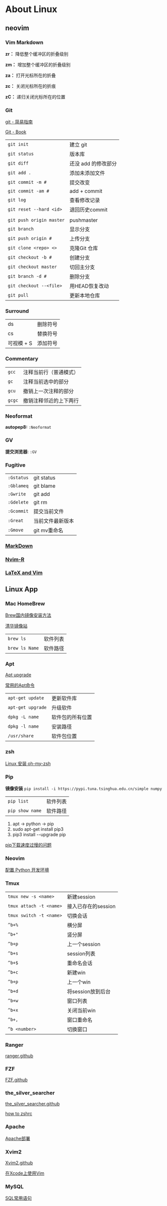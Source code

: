 # About Linux

## neovim

### Vim Markdown

**zr：** 降低整个缓冲区的折叠级别

**zm：** 增加整个缓冲区的折叠级别

**za：** 打开光标所在的折叠

**zc：** 关闭光标所在的折痕

**zC：** 递归关闭光标所在的位置

### Git

[git - 简易指南](https://www.bootcss.com/p/git-guide/)

[Git - Book](https://www.git-scm.com/book/zh/v2)

|                          |                     |
|--------------------------|---------------------|
| `git init`               | 建立 git            |
| `git status`             | 版本库              |
| `git diff`               | 还没 add 的修改部分 |
| `git add .`              | 添加未添加文件      |
| `git commit -m #`        | 提交改变            |
| `git commit -am #`       | add + commit        |
| `git log`                | 查看修改记录        |
| `git reset --hard <id>`  | 退回历史commit      |
|                          |                     |
| `git push origin master` | pushmaster          |
| `git branch`             | 显示分支            |
| `git push origin #`      | 上传分支            |
| `git clone <repo> <>`    | 克隆Git 仓库        |
| `git checkout -b #`      | 创建分支            |
| `git checkout master`    | 切回主分支          |
| `git branch -d #`        | 删除分支            |
| `git checkout --<file>`  | 用HEAD恢复改动      |
| `git pull`               | 更新本地仓库        |

### Surround

|            |          |
|------------|----------|
| ds         | 删除符号 |
| cs         | 替换符号 |
| 可视模 + S | 添加符号 |

### Commentary

|        |                        |
|--------|------------------------|
| `gcc`  | 注释当前行（普通模式） |
| `gc`   | 注释当前选中的部分     |
| `gcu`  | 撤销上一次注释的部分   |
| `gcgc` | 撤销注释邻近的上下两行 |

### Neoformat

**autopep8:** `:Neoformat`

### GV

**提交浏览器**: `:GV`

### Fugitive

|            |                  |
|------------|------------------|
| `:Gstatus` | git status       |
| `:Gblameq` | git blame        |
| `:Gwrite`  | git add          |
| `:Gdelete` | git rm           |
| `:Gcommit` | 提交当前文件     |
| `:Great`   | 当前文件最新版本 |
| `:Gmove`   | git mv重命名     |

### [MarkDown](https://www.jianshu.com/p/76931cea074c)

### [Nvim-R](https://www.jianshu.com/p/76931cea074c)

### [LaTeX and Vim](https://castel.dev/post/lecture-notes-1/)



## Linux App

### Mac HomeBrew

[Brew国内镜像安装方法](https://blog.csdn.net/MTCwrite/article/details/99856756)

[清华镜像站](https://mirror.tuna.tsinghua.edu.cn/help/homebrew/)

|                |          |
|----------------|----------|
| `brew ls`      | 软件列表 |
| `brew ls Name` | 软件路径 |

### Apt

[Apt upgrade](http://www.baiyuxiong.com/?p=529)

[常用的Apt命令](https://www.cnblogs.com/chao538/p/7906279.html)

|                   |                  |
|-------------------|------------------|
| `apt-get update`  | 更新软件库       |
| `apt-get upgrade` | 升级软件         |
| `dpkg -L name`    | 软件包的所有位置 |
| `dpkg -l name`    | 安装路径         |
| `/usr/share`      | 软件包位置       |

### zsh

[Linux 安装 oh-my-zsh](https://www.jianshu.com/p/1df9df37ef34)

### Pip

**镜像安装**
`pip install -i https://pypi.tuna.tsinghua.edu.cn/simple numpy`

|                 |          |
|-----------------|----------|
| `pip list`      | 软件列表 |
| `pip show name` | 软件路径 |

1. apt -> python -> pip
2. sudo apt-get install pip3
3. pip3 install --upgrade pip

[pip下载速度过慢的问题](https://www.jianshu.com/p/2df68aa7fcea)

### Neovim

[配置 Python 开发环境](https://ncfun.gitee.io/2019/11/06/Neovim配置Python开发环境/)

### Tmux

|                         |                     |
| :---------------------- | :------------------ |
| `tmux new -s <name>`    | 新建session         |
| `tmux attach -t <name>` | 接入已存在的session |
| `tmux switch -t <name>` | 切换会话            |
| `^b+%`                  | 横分屏              |
| `^b+"`                  | 竖分屏              |
| `^b+p`                  | 上一个session       |
| `^b+s`                  | session列表         |
| `^b+$`                  | 重命名会话          |
| `^b+c`                  | 新建win             |
| `^b+p`                  | 上一个win           |
| `^b+d`                  | 将session放到后台   |
| `^b+w`                  | 窗口列表            |
| `^b+x`                  | 关闭当前win         |
| `^b+,`                  | 窗口重命名          |
| `^b <number>`           | 切换窗口            |

### Ranger

[ranger.github](https://github.com/ranger/ranger)

### FZF

[FZF.github](https://github.com/junegunn/fzf)

### the_silver_searcher

[the_silver_searcher.github](https://github.com/ggreer/the_silver_searcher)

[how to zshrc](https://www.bilibili.com/video/av80254519)

### Apache

[Apache部署](https://blog.csdn.net/weixin_38044888/article/details/90475642)

### Xvim2

[Xvim2.github](https://github.com/XVimProject/XVim2)

[在Xcode上使用Vim](https://www.jianshu.com/p/28e3f759470d?from=timeline)

### MySQL

[SQL常用语句](https://www.cnblogs.com/liu224/p/10754991.html)

